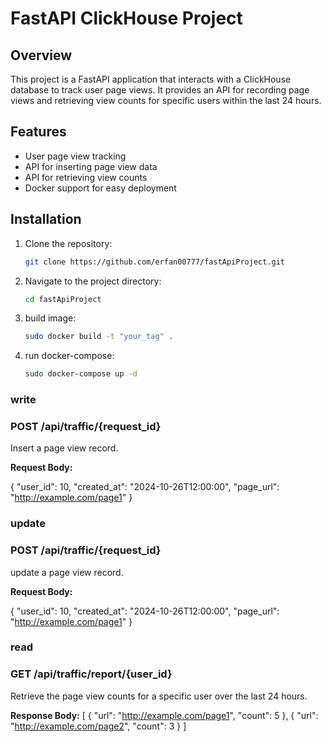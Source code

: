 # FastAPI ClickHouse Project

## Overview
This project is a FastAPI application that interacts with a ClickHouse database to track user page views. It provides an API for recording page views and retrieving view counts for specific users within the last 24 hours.

## Features
- User page view tracking
- API for inserting page view data
- API for retrieving view counts
- Docker support for easy deployment

## Installation

1. Clone the repository:
   ```bash
   git clone https://github.com/erfan00777/fastApiProject.git

2. Navigate to the project directory:
   ```bash
   cd fastApiProject
   
3. build image:
   ```bash
   sudo docker build -t "your_tag" .

4. run docker-compose:
   ```bash
   sudo docker-compose up -d 

### write   
### POST /api/traffic/{request_id}
Insert a page view record.

**Request Body:**

{
  "user_id": 10,
  "created_at": "2024-10-26T12:00:00",
  "page_url": "http://example.com/page1"
}

### update   
### POST /api/traffic/{request_id}
update a page view record.

**Request Body:**

{
  "user_id": 10,
  "created_at": "2024-10-26T12:00:00",
  "page_url": "http://example.com/page1"
}

### read
### GET /api/traffic/report/{user_id}
Retrieve the page view counts for a specific user over the last 24 hours.

**Response Body:**
[
  {
    "url": "http://example.com/page1",
    "count": 5
  },
  {
    "url": "http://example.com/page2",
    "count": 3
  }
]
